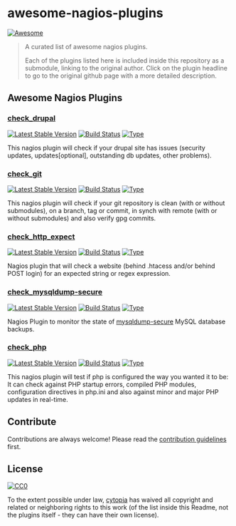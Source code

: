 # awesome-nagios-plugins

[![Awesome](https://cdn.rawgit.com/sindresorhus/awesome/d7305f38d29fed78fa85652e3a63e154dd8e8829/media/badge.svg)](https://github.com/sindresorhus/awesome)

> A curated list of awesome nagios plugins.
>
> Each of the plugins listed here is included inside this repository as a submodule, linking to the original author. Click on the plugin headline to go to the original github page with a more detailed description.

## Awesome Nagios Plugins

### [check_drupal](https://github.com/cytopia/check_drupal)
[![Latest Stable Version](https://poser.pugx.org/cytopia/check_drupal/v/stable)](https://packagist.org/packages/cytopia/check_drupal) [![Build Status](https://travis-ci.org/cytopia/check_drupal.svg?branch=master)](https://travis-ci.org/cytopia/check_drupal) [![Type](https://img.shields.io/badge/type-%2Fbin%2Fsh-red.svg)](https://en.wikipedia.org/?title=Bourne_shell)

This nagios plugin will check if your drupal site has issues (security updates, updates[optional], outstanding db updates, other problems).

### [check_git](https://github.com/cytopia/check_git)
[![Latest Stable Version](https://poser.pugx.org/cytopia/check_git/v/stable)](https://packagist.org/packages/cytopia/check_git) [![Build Status](https://travis-ci.org/cytopia/check_git.svg?branch=master)](https://travis-ci.org/cytopia/check_git) [![Type](https://img.shields.io/badge/type-%2Fbin%2Fsh-red.svg)](https://en.wikipedia.org/?title=Bourne_shell)

This nagios plugin will check if your git repository is clean (with or without submodules), on a branch, tag or commit, in synch with remote (with or without submodules) and also verify gpg commits.

### [check_http_expect](https://github.com/cytopia/check_http_expect)
[![Latest Stable Version](https://poser.pugx.org/cytopia/check_http_expect/v/stable)](https://packagist.org/packages/cytopia/check_http_expect) [![Build Status](https://travis-ci.org/cytopia/check_http_expect.svg?branch=master)](https://travis-ci.org/cytopia/check_http_expect) [![Type](https://img.shields.io/badge/type-%2Fbin%2Fsh-red.svg)](https://en.wikipedia.org/?title=Bourne_shell)

Nagios plugin that will check a website (behind .htacess and/or behind POST login) for an expected string or regex expression.

### [check_mysqldump-secure](https://github.com/cytopia/check_mysqldump-secure)
[![Latest Stable Version](https://poser.pugx.org/cytopia/check_mysqldump-secure/v/stable)](https://packagist.org/packages/cytopia/check_mysqldump-secure) [![Build Status](https://travis-ci.org/cytopia/check_mysqldump-secure.svg?branch=master)](https://travis-ci.org/cytopia/check_mysqldump-secure) [![Type](https://img.shields.io/badge/type-%2Fbin%2Fsh-red.svg)](https://en.wikipedia.org/?title=Bourne_shell)

Nagios Plugin to monitor the state of [mysqldump-secure](https://github.com/cytopia/mysqldump-secure) MySQL database backups.

### [check_php](https://github.com/cytopia/check_php)
[![Latest Stable Version](https://poser.pugx.org/cytopia/check_php/v/stable)](https://packagist.org/packages/cytopia/check_php) [![Build Status](https://travis-ci.org/cytopia/check_php.svg?branch=master)](https://travis-ci.org/cytopia/check_php) [![Type](https://img.shields.io/badge/type-%2Fbin%2Fsh-red.svg)](https://en.wikipedia.org/?title=Bourne_shell)

This nagios plugin will test if php is configured the way you wanted it to be: It can check against PHP startup errors, compiled PHP modules, configuration directives in php.ini and also against minor and major PHP updates in real-time.



## Contribute

Contributions are always welcome!
Please read the [contribution guidelines](CONTRIBUTING.md) first.


## License

[![CC0](http://i.creativecommons.org/p/zero/1.0/88x31.png)](http://creativecommons.org/publicdomain/zero/1.0/)

To the extent possible under law, [cytopia](http://www.everythingcli.org) has waived all copyright and related or neighboring rights to this work (of the list inside this Readme, not the plugins itself - they can have their own license).

